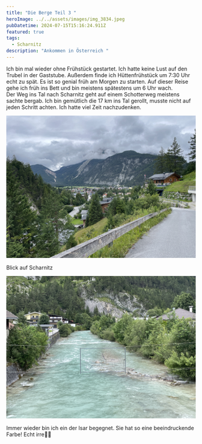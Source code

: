 ```yaml
---
title: "Die Berge Teil 3 "
heroImage: ../../assets/images/img_3834.jpeg
pubDatetime: 2024-07-15T15:16:24.911Z
featured: true
tags:
  - Scharnitz
description: "Ankommen in Österreich "
---
```

Ich bin mal wieder ohne Frühstück gestartet. Ich hatte keine Lust auf den Trubel in der Gaststube. Außerdem finde ich Hüttenfrühstück um 7:30 Uhr echt zu spät. Es ist so genial früh am Morgen zu starten. Auf dieser Reise gehe ich früh ins Bett und bin meistens spätestens um 6 Uhr wach. \
Der Weg ins Tal nach Scharnitz geht auf einem Schotterweg meistens sachte bergab. Ich bin gemütlich  die 17 km ins Tal gerollt, musste nicht auf jeden Schritt  achten. Ich hatte viel Zeit nachzudenken. 

![](../../assets/images/07e95721-2bf6-451f-ada8-3418ea823520-18899-000003f9c061423f.jpeg)

 Blick auf Scharnitz 

![](../../assets/images/3d0c0043-4ada-453f-9c2d-61ead3598143-18899-000004097c57ad49.jpeg)

Immer wieder bin ich ein der Isar begegnet. Sie hat so eine beeindruckende Farbe! Echt irre💙💚
